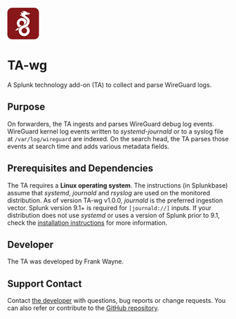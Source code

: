 ![icon](static/appIcon_2x.png)

# TA-wg

A Splunk technology add-on (TA) to collect and parse WireGuard logs.

## Purpose

On forwarders, the TA ingests and parses WireGuard debug log events.
WireGuard kernel log events written to *systemd-journald* or to a syslog file at `/var/log/wireguard` are indexed.
On the search head, the TA parses those events at search time and adds various metadata fields.

## Prerequisites and Dependencies

The TA requires a **Linux operating system**. 
The instructions (in Splunkbase) assume that *systemd*, *journald* and *rsyslog* are used on the monitored distribution.
As of version TA-wg v1.0.0, *journald* is the preferred ingestion vector.
Splunk version 9.1+ is required for `[journald://]` inputs.
If your distribution does not use *systemd* or uses a version of Splunk prior to 9.1, check the [installation instructions](https://github.com/thatfrankwayne/TA-wg/wiki/Installation-Instructions) for more information.

## Developer

The TA was developed by Frank Wayne.

## Support Contact

Contact [the developer](mailto:frank.wayne@northwestern.edu?subject=TA-wg) with questions, bug reports or change requests. You can also refer or contribute to the [GitHub repository](https://github.com/thatfrankwayne/TA-wg).
